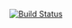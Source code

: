 [![Build Status](https://travis-ci.org/mukel/RegularExpressions.svg)](https://travis-ci.org/mukel/RegularExpressions)

